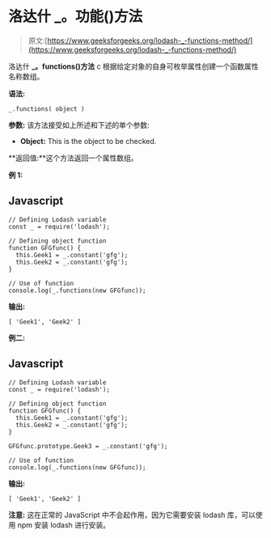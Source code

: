 # 洛达什 _。功能()方法

> 原文:[https://www.geeksforgeeks.org/lodash-_-functions-method/](https://www.geeksforgeeks.org/lodash-_-functions-method/)

洛达什 **_。functions()方法** c 根据给定对象的自身可枚举属性创建一个函数属性名称数组。

**语法:**

```
_.functions( object )

```

**参数:** 该方法接受如上所述和下述的单个参数:

*   **Object:** This is the object to be checked.

**返回值:**这个方法返回一个属性数组。

**例 1:**

## Javascript

```
// Defining Lodash variable 
const _ = require('lodash'); 

// Defining object function
function GFGfunc() {
  this.Geek1 = _.constant('gfg');
  this.Geek2 = _.constant('gfg');
}

// Use of function
console.log(_.functions(new GFGfunc));
```

**输出:**

```
[ 'Geek1', 'Geek2' ]

```

**例二:**

## Javascript

```
// Defining Lodash variable 
const _ = require('lodash'); 

// Defining object function
function GFGfunc() {
  this.Geek1 = _.constant('gfg');
  this.Geek2 = _.constant('gfg');
}

GFGfunc.prototype.Geek3 = _.constant('gfg');

// Use of function
console.log(_.functions(new GFGfunc));
```

**输出:**

```
[ 'Geek1', 'Geek2' ]

```

**注意:** 这在正常的 JavaScript 中不会起作用，因为它需要安装 lodash 库，可以使用 npm 安装 lodash 进行安装。